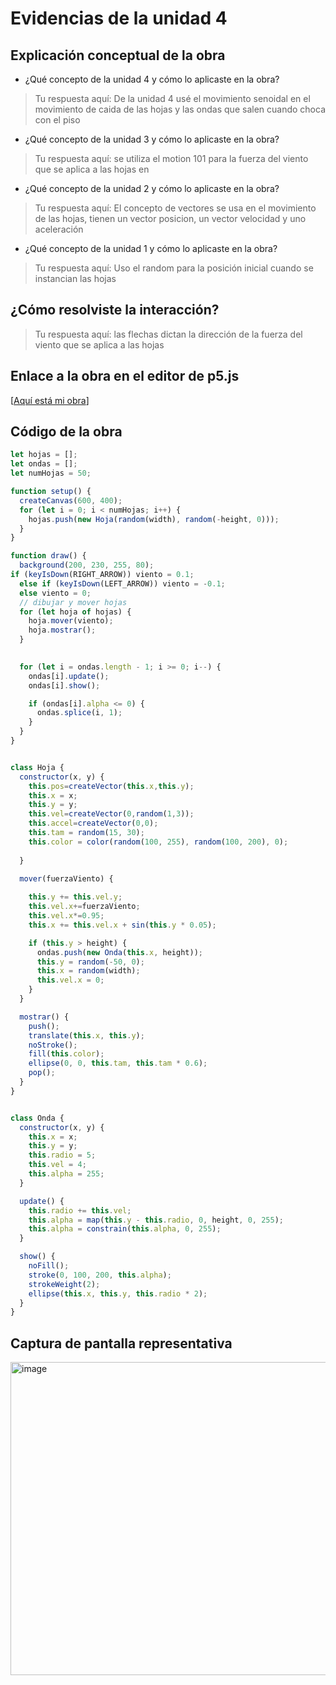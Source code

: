 # Evidencias de la unidad 4

## Explicación conceptual de la obra

* ¿Qué concepto de la unidad 4 y cómo lo aplicaste en la obra?
> Tu respuesta aquí:
  De la unidad 4 usé el movimiento senoidal en el movimiento de caida de las hojas y las ondas que salen cuando choca con el piso
>

* ¿Qué concepto de la unidad 3 y cómo lo aplicaste en la obra?
> Tu respuesta aquí:
  se utiliza el motion 101 para la fuerza del viento que se aplica a las hojas en 
>

* ¿Qué concepto de la unidad 2 y cómo lo aplicaste en la obra?
> Tu respuesta aquí:
  El concepto de vectores se usa en el movimiento de las hojas, tienen un vector posicion, un vector velocidad y uno aceleración
>

* ¿Qué concepto de la unidad 1 y cómo lo aplicaste en la obra?
> Tu respuesta aquí:
  Uso el random para la posición inicial cuando se instancian las hojas
>

## ¿Cómo resolviste la interacción?
> Tu respuesta aquí:
  las flechas dictan la dirección de la fuerza del viento que se aplica a las hojas
>

## Enlace a la obra en el editor de p5.js

[[Aquí está mi obra](https://editor.p5js.org/nijesa/sketches/xrtrgNAhS)]

## Código de la obra 

``` js
let hojas = [];   
let ondas = [];   
let numHojas = 50; 

function setup() {
  createCanvas(600, 400);
  for (let i = 0; i < numHojas; i++) {
    hojas.push(new Hoja(random(width), random(-height, 0)));
  }
}

function draw() {
  background(200, 230, 255, 80);
if (keyIsDown(RIGHT_ARROW)) viento = 0.1;
  else if (keyIsDown(LEFT_ARROW)) viento = -0.1;
  else viento = 0;
  // dibujar y mover hojas
  for (let hoja of hojas) {
    hoja.mover(viento);
    hoja.mostrar();
  }

  
  for (let i = ondas.length - 1; i >= 0; i--) {
    ondas[i].update();
    ondas[i].show();

    if (ondas[i].alpha <= 0) {
      ondas.splice(i, 1); 
    }
  }
}


class Hoja {
  constructor(x, y) {
    this.pos=createVector(this.x,this.y);
    this.x = x;
    this.y = y;
    this.vel=createVector(0,random(1,3));
    this.accel=createVector(0,0);    
    this.tam = random(15, 30);
    this.color = color(random(100, 255), random(100, 200), 0);
    
  }

  mover(fuerzaViento) {
    
    this.y += this.vel.y;
    this.vel.x+=fuerzaViento;
    this.vel.x*=0.95;
    this.x += this.vel.x + sin(this.y * 0.05);

    if (this.y > height) {
      ondas.push(new Onda(this.x, height)); 
      this.y = random(-50, 0);
      this.x = random(width);
      this.vel.x = 0; 
    }
  }

  mostrar() {
    push();
    translate(this.x, this.y);
    noStroke();
    fill(this.color);
    ellipse(0, 0, this.tam, this.tam * 0.6);
    pop();
  }
}


class Onda {
  constructor(x, y) {
    this.x = x;
    this.y = y;
    this.radio = 5;        
    this.vel = 4;          
    this.alpha = 255;      
  }

  update() {
    this.radio += this.vel;
    this.alpha = map(this.y - this.radio, 0, height, 0, 255); 
    this.alpha = constrain(this.alpha, 0, 255);
  }

  show() {
    noFill();
    stroke(0, 100, 200, this.alpha);
    strokeWeight(2);
    ellipse(this.x, this.y, this.radio * 2);
  }
}
```

## Captura de pantalla representativa
<img width="745" height="501" alt="image" src="https://github.com/user-attachments/assets/d5ffbf03-5b0a-41e9-9aba-a484578b8245" />










